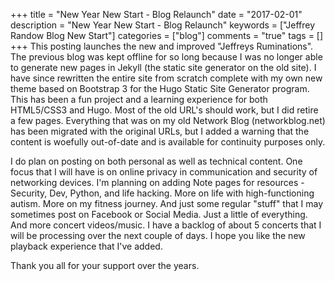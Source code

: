 +++
title = "New Year New Start - Blog Relaunch"
date = "2017-02-01"
description = "New Year New Start - Blog Relaunch"
keywords = ["Jeffrey Randow Blog New Start"]
categories = ["blog"]
comments = "true"
tags = []
+++
This posting launches the new and improved "Jeffreys Ruminations".  The previous blog was kept offline for so long because I was no longer able to generate new pages in Jekyll (the static site generator on the old site).  I have since rewritten the entire site from scratch complete with my own new theme based on Bootstrap 3 for the Hugo Static Site Generator program.  This has been a fun project and a learning experience for both HTML5/CSS3 and Hugo.  Most of the old URL's should work, but I did retire a few pages.  Everything that was on my old Network Blog (networkblog.net) has been migrated with the original URLs, but I added a warning that the content is woefully out-of-date and is available for continuity purposes only.


I do plan on posting on both personal as well as technical content.  One focus that I will have is on online privacy in communication and security of networking devices.  I'm planning on adding Note pages for resources - Security, Dev, Python, and life hacking.  More on life with high-functioning autism.  More on my fitness journey.  And just some regular "stuff" that I may sometimes post on Facebook or Social Media.  Just a little of everything.  And more concert videos/music.  I have a backlog of about 5 concerts that I will be processing over the next couple of days.  I hope you like the new playback experience that I've added.


Thank you all for your support over the years.

